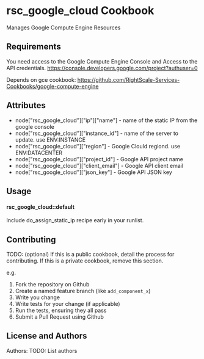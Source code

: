 rsc_google_cloud Cookbook
=========================
Manages Google Compute Engine Resources


Requirements
------------
You need access to the Google Compute Engine Console and Access to the API credentials.
https://console.developers.google.com/project?authuser=0

Depends on gce cookbook: https://github.com/RightScale-Services-Cookbooks/google-compute-engine


Attributes
----------
*  node["rsc_google_cloud"]["ip"]["name"] - name of the static IP from the google console
*  node["rsc_google_cloud"]["instance_id"] - name of the server to update. use ENV:INSTANCE
*  node["rsc_google_cloud"]["region"] - Google Clould regiond.  use ENV:DATACENTER
*  node["rsc_google_cloud"]["project_id"] - Google API project name
*  node["rsc_google_cloud"]["client_email"] - Google API client email 
*  node["rsc_google_cloud"]["json_key"]  - Google API JSON key

Usage
-----
#### rsc_google_cloud::default
Include do_assign_static_ip recipe early in your runlist.  

Contributing
------------
TODO: (optional) If this is a public cookbook, detail the process for contributing. If this is a private cookbook, remove this section.

e.g.
1. Fork the repository on Github
2. Create a named feature branch (like `add_component_x`)
3. Write you change
4. Write tests for your change (if applicable)
5. Run the tests, ensuring they all pass
6. Submit a Pull Request using Github

License and Authors
-------------------
Authors: TODO: List authors

